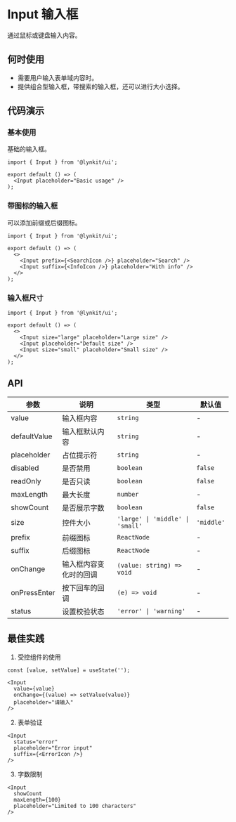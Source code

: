 # Input 输入框

通过鼠标或键盘输入内容。

## 何时使用

- 需要用户输入表单域内容时。
- 提供组合型输入框，带搜索的输入框，还可以进行大小选择。

## 代码演示

### 基本使用

基础的输入框。

```tsx
import { Input } from '@lynkit/ui';

export default () => (
  <Input placeholder="Basic usage" />
);
```

### 带图标的输入框

可以添加前缀或后缀图标。

```tsx
import { Input } from '@lynkit/ui';

export default () => (
  <>
    <Input prefix={<SearchIcon />} placeholder="Search" />
    <Input suffix={<InfoIcon />} placeholder="With info" />
  </>
);
```

### 输入框尺寸

```tsx
import { Input } from '@lynkit/ui';

export default () => (
  <>
    <Input size="large" placeholder="Large size" />
    <Input placeholder="Default size" />
    <Input size="small" placeholder="Small size" />
  </>
);
```

## API

| 参数 | 说明 | 类型 | 默认值 |
| --- | --- | --- | --- |
| value | 输入框内容 | `string` | - |
| defaultValue | 输入框默认内容 | `string` | - |
| placeholder | 占位提示符 | `string` | - |
| disabled | 是否禁用 | `boolean` | `false` |
| readOnly | 是否只读 | `boolean` | `false` |
| maxLength | 最大长度 | `number` | - |
| showCount | 是否展示字数 | `boolean` | `false` |
| size | 控件大小 | `'large' \| 'middle' \| 'small'` | `'middle'` |
| prefix | 前缀图标 | `ReactNode` | - |
| suffix | 后缀图标 | `ReactNode` | - |
| onChange | 输入框内容变化时的回调 | `(value: string) => void` | - |
| onPressEnter | 按下回车的回调 | `(e) => void` | - |
| status | 设置校验状态 | `'error' \| 'warning'` | - |

## 最佳实践

1. 受控组件的使用
```tsx
const [value, setValue] = useState('');

<Input
  value={value}
  onChange={(value) => setValue(value)}
  placeholder="请输入"
/>
```

2. 表单验证
```tsx
<Input
  status="error"
  placeholder="Error input"
  suffix={<ErrorIcon />}
/>
```

3. 字数限制
```tsx
<Input
  showCount
  maxLength={100}
  placeholder="Limited to 100 characters"
/>
``` 